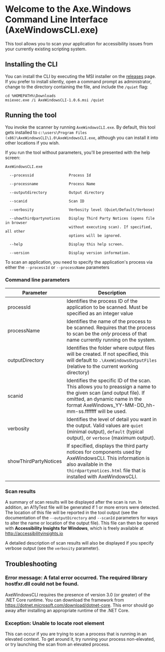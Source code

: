 ﻿# Welcome to the Axe.Windows Command Line Interface (AxeWindowsCLI.exe)

This tool allows you to scan your application for accessibility issues from your currently existing scripting system.

## Installing the CLI

You can install the CLI by executing the MSI installer on the [releases](https://github.com/microsoft/axe-windows/releases/) page. If you prefer to install silently, open a command prompt as administrator, change to the directory containing the file, and include the `/quiet` flag:

```
cd %HOMEPATH%\Downloads
msiexec.exe /i AxeWindowsCLI-1.0.6.msi /quiet
```

## Running the tool
You invoke the scanner by running `AxeWindowsCLI.exe`. By default, this tool gets installed to `c:\users\Program Files (x86)\AxeWindowsCLI\1.0\AxeWindowsCLI.exe`, although you can install it into other locations if you wish.

If you run the tool without parameters, you'll be presented with the help screen:

```
AxeWindowsCLI.exe

  --processid                Process Id

  --processname              Process Name

  --outputdirectory          Output directory

  --scanid                   Scan ID

  --verbosity                Verbosity level (Quiet/Default/Verbose)

  --showthirdpartynotices    Display Third Party Notices (opens file in browser
                             without executing scan). If specified, all other
                             options will be ignored.

  --help                     Display this help screen.

  --version                  Display version information.
```

  To scan an application, you need to specify the application's process via either the `--processId` or `--processName` parameters

### Command line parameters

Parameter|Description
|---|---|
|processId|Identifies the process ID of the application to be scanned. Must be specified as an integer value|
|processName|Identifies the name of the process to be scanned. Requires that the process to scan be the _only_ process of that name currently running on the system.|
|outputDirectory|Identifies the folder where output files will be created. If not specified, this will default to `.\AxeWindowsOutputFiles` (relative to the current working directory)|
|scanid|Identifies the specific ID of the scan. This allows you to preassign a name to the given scan (and output file). If omitted, an dynamic name in the format AxeWindows_YY-MM-DD_hh-mm-ss.fffffff will be used.|
|verbosity|Identifies the level of detail you want in the output. Valid values are `quiet` (minimal output), `default` (typical output), or `verbose` (maximum output).
|showThirdPartyNotices|If specified, displays the third party notices for components used by AxeWindowsCLI. This information is also available in the `thirdpartynotices.html` file that is installed with AxeWindowsCLI.

### Scan results
A summary of scan results will be displayed after the scan is run. In addition, an A11yTest file will be generated if 1 or more errors were detected. The location of this file will be reported in the tool output (see the documentation of the `--outputDirectory` and `--scanId` parameters for ways to alter the name or location of the output file). This file can then be opened with **Accessibility Insights for Windows**, which is freely available at http://accessibilityinsights.io

A detailed description of scan results will also be displayed if you specify verbose output (see the `verbosity` parameter).

## Troubleshooting

### Error message: A fatal error occurred. The required library hostfxr.dll could not be found.
AxeWindowsCLI requires the presence of version 3.0 (or greater) of the .NET Core runtime. You can download the framework from https://dotnet.microsoft.com/download/dotnet-core. This error should go away after installing an appropriate runtime of the .NET Core.

### Exception: Unable to locate root element
This can occur if you are trying to scan a process that is running in an elevated context. To get around it, try running your process non-elevated, or try launching the scan from an elevated process.
